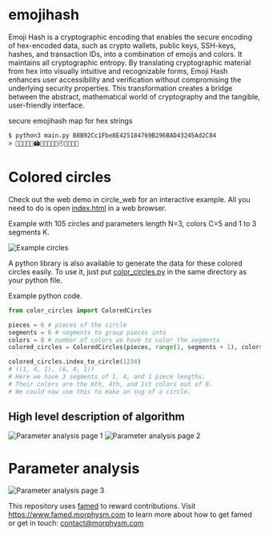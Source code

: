 # emojihash

Emoji Hash is a cryptographic encoding that enables the secure encoding of hex-encoded data, such as crypto wallets, public keys, SSH-keys, hashes, and transaction IDs, into a combination of emojis and colors. It maintains all cryptographic entropy. By translating cryptographic material from hex into visually intuitive and recognizable forms, Emoji Hash enhances user accessibility and verification without compromising the underlying security properties. This transformation creates a bridge between the abstract, mathematical world of cryptography and the tangible, user-friendly interface.



secure emojihash map for hex strings
```
$ python3 main.py B8B92Cc1Fbe8E425184769B296BAD43245Ad2C84
> 🌙🔕🏒🍝🥁🏟🐽😳🌲🏈🍁🕘👶😠🧸💙
```

# Colored circles

Check out the web demo in circle_web for an interactive example. All you need to do is open
[index.html](circle_web/index.html) in a web browser.

Example with 105 circles and parameters length N=3, colors C=5 and 1 to 3 segments K.

![Example circles](docs/circles_example.png)

A python library is also available to generate the data for these colored circles easily.
To use it, just put [color_circles.py](color_circles.py) in the same directory as your python file.

Example python code.
```python
from color_circles import ColoredCircles

pieces = 6 # pieces of the circle
segments = 6 # segments to group pieces into
colors = 8 # number of colors we have to color the segments
colored_circles = ColoredCircles(pieces, range(1, segments + 1), colors)

colored_circles.index_to_circle(1234)
# ((1, 4, 1), (6, 4, 1))
# Here we have 3 segments of 1, 4, and 1 piece lengths.
# Their colors are the 6th, 4th, and 1st colors out of 8.
# We could now use this to make an svg of a circle.
```

## High level description of algorithm
![Parameter analysis page 1](https://user-images.githubusercontent.com/9531780/165885574-4691f03f-cdcd-427f-b5c5-8cc3f072d2e2.png)
![Parameter analysis page 2](https://user-images.githubusercontent.com/9531780/165885585-2566fb75-d3ec-46de-b5a3-9941b7742ce1.png)

# Parameter analysis
![Parameter analysis page 3](https://user-images.githubusercontent.com/9531780/165885588-5abc541e-769e-4e21-aed4-a3611ee8cc10.png)


This repository uses [famed](https://famed.morphysm.com/boards/0kok0/emojihash) to reward contributions. Visit https://www.famed.morphysm.com to learn more about how to get famed or get in touch: contact@morphysm.com
